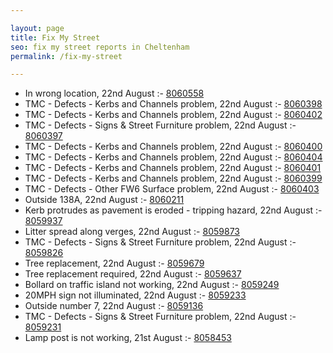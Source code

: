 ```yaml
---

layout: page
title: Fix My Street
seo: fix my street reports in Cheltenham
permalink: /fix-my-street

---
```


<!-- fix_marker starts -->

- In wrong location, 22nd August :- [8060558](https://www.fixmystreet.com/report/8060558)
- TMC - Defects - Kerbs and Channels problem, 22nd August :- [8060398](https://www.fixmystreet.com/report/8060398)
- TMC - Defects - Kerbs and Channels problem, 22nd August :- [8060402](https://www.fixmystreet.com/report/8060402)
- TMC - Defects - Signs & Street Furniture problem, 22nd August :- [8060397](https://www.fixmystreet.com/report/8060397)
- TMC - Defects - Kerbs and Channels problem, 22nd August :- [8060400](https://www.fixmystreet.com/report/8060400)
- TMC - Defects - Kerbs and Channels problem, 22nd August :- [8060404](https://www.fixmystreet.com/report/8060404)
- TMC - Defects - Kerbs and Channels problem, 22nd August :- [8060401](https://www.fixmystreet.com/report/8060401)
- TMC - Defects - Kerbs and Channels problem, 22nd August :- [8060399](https://www.fixmystreet.com/report/8060399)
- TMC - Defects - Other FW6  Surface problem, 22nd August :- [8060403](https://www.fixmystreet.com/report/8060403)
- Outside 138A, 22nd August :- [8060211](https://www.fixmystreet.com/report/8060211)
- Kerb protrudes as pavement is eroded - tripping hazard, 22nd August :- [8059937](https://www.fixmystreet.com/report/8059937)
- Litter spread along verges, 22nd August :- [8059873](https://www.fixmystreet.com/report/8059873)
- TMC - Defects - Signs & Street Furniture problem, 22nd August :- [8059826](https://www.fixmystreet.com/report/8059826)
- Tree replacement, 22nd August :- [8059679](https://www.fixmystreet.com/report/8059679)
- Tree replacement required, 22nd August :- [8059637](https://www.fixmystreet.com/report/8059637)
- Bollard on traffic island not working, 22nd August :- [8059249](https://www.fixmystreet.com/report/8059249)
- 20MPH sign not illuminated, 22nd August :- [8059233](https://www.fixmystreet.com/report/8059233)
- Outside number 7, 22nd August :- [8059136](https://www.fixmystreet.com/report/8059136)
- TMC - Defects - Signs & Street Furniture problem, 22nd August :- [8059231](https://www.fixmystreet.com/report/8059231)
- Lamp post is not working, 21st August :- [8058453](https://www.fixmystreet.com/report/8058453)

<!-- fix_marker ends -->